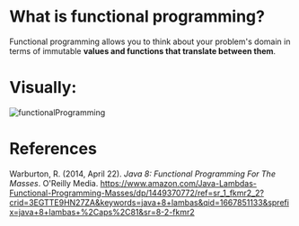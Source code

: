 # What is functional programming? 

Functional programming allows you to think about your problem's domain in terms of immutable **values and functions that translate between them**. 

# Visually: 
![functionalProgramming](https://user-images.githubusercontent.com/109105989/200402878-83fd6b92-daa0-4a45-9835-d1d2d6788b9e.png)




# References 
Warburton, R. (2014, April 22). *Java 8: Functional Programming For The Masses*. O'Reilly Media. https://www.amazon.com/Java-Lambdas-Functional-Programming-Masses/dp/1449370772/ref=sr_1_fkmr2_2?crid=3EGTTE9HN27ZA&keywords=java+8+lambas&qid=1667851133&sprefix=java+8+lambas+%2Caps%2C81&sr=8-2-fkmr2
